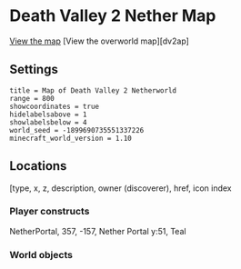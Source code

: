 # Death Valley 2 Nether Map #

[View the map][dv2nethermap]
[View the overworld map][dv2ap]

## Settings ##

```
title = Map of Death Valley 2 Netherworld
range = 800
showcoordinates = true
hidelabelsabove = 1
showlabelsbelow = 4
world_seed = -1899690735551337226
minecraft_world_version = 1.10
```

## Locations ##
[type, x, z, description, owner (discoverer), href, icon index

### Player constructs ###

NetherPortal, 357, -157, Nether Portal y:51, Teal

### World objects ###



[dv2map]: <https://71a6d35cb5b47bf734e8f62f06cdded5ab2489c1.googledrive.com/host/0B35KCzsTLKY1dTJreWVWdzNNa28/index.html?src=https%3A%2F%2Fraw.githubusercontent.com%2Fmlippert%2FMCWorldMaps%2Fmaster%2Fworld%2Fdeath_valley2%2Foverworld-locations.md&oceangooglesrc=0B-v0KuPumJDLbThCbWRoSXB5S2M> "DV2 Minecraft Explorer's Map"
[dv2nethermap]: <> "DV2 Netherworld Minecraft Explorer's Map"
